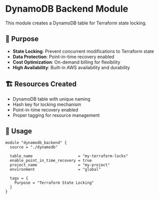 # DynamoDB Backend Module

This module creates a DynamoDB table for Terraform state locking.

## 🎯 Purpose

- **State Locking**: Prevent concurrent modifications to Terraform state
- **Data Protection**: Point-in-time recovery enabled
- **Cost Optimization**: On-demand billing for flexibility
- **High Availability**: Built-in AWS availability and durability

## 🏗️ Resources Created

- DynamoDB table with unique naming
- Hash key for locking mechanism
- Point-in-time recovery enabled
- Proper tagging for resource management

## 🚀 Usage

```hcl
module "dynamodb_backend" {
  source = "./dynamodb"

  table_name                    = "my-terraform-locks"
  enable_point_in_time_recovery = true
  project_name                  = "my-project"
  environment                   = "global"

  tags = {
    Purpose = "Terraform State Locking"
  }
}
```
